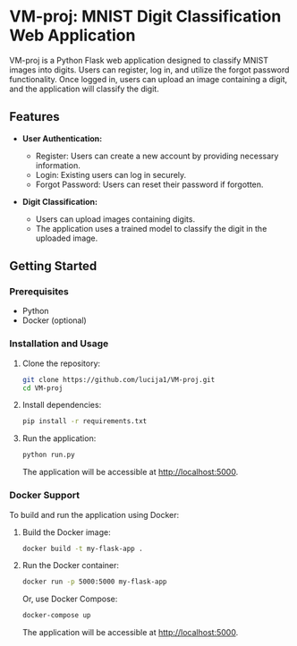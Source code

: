 # VM-proj: MNIST Digit Classification Web Application

VM-proj is a Python Flask web application designed to classify MNIST images into digits. Users can register, log in, and utilize the forgot password functionality. Once logged in, users can upload an image containing a digit, and the application will classify the digit.

## Features

- **User Authentication:**
  - Register: Users can create a new account by providing necessary information.
  - Login: Existing users can log in securely.
  - Forgot Password: Users can reset their password if forgotten.

- **Digit Classification:**
  - Users can upload images containing digits.
  - The application uses a trained model to classify the digit in the uploaded image.

## Getting Started

### Prerequisites

- Python
- Docker (optional)

### Installation and Usage

1. Clone the repository:

    ```bash
    git clone https://github.com/lucija1/VM-proj.git
    cd VM-proj
    ```

2. Install dependencies:

    ```bash
    pip install -r requirements.txt
    ```

3. Run the application:

    ```bash
    python run.py
    ```

    The application will be accessible at [http://localhost:5000](http://localhost:5000).

### Docker Support

To build and run the application using Docker:

1. Build the Docker image:

    ```bash
    docker build -t my-flask-app .
    ```

2. Run the Docker container:

    ```bash
    docker run -p 5000:5000 my-flask-app
    ```

    Or, use Docker Compose:

    ```bash
    docker-compose up
    ```

    The application will be accessible at [http://localhost:5000](http://localhost:5000).

